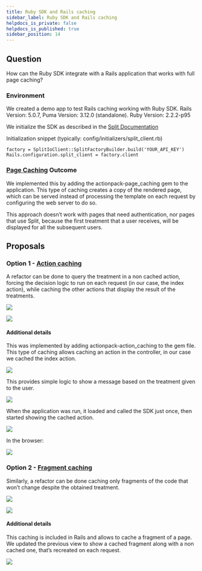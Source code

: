 ```yaml
---
title: Ruby SDK and Rails caching
sidebar_label: Ruby SDK and Rails caching
helpdocs_is_private: false
helpdocs_is_published: true
sidebar_position: 14
---
```


<p>
  <button hidden style={{borderRadius:'8px', border:'1px', fontFamily:'Courier New', fontWeight:'800', textAlign:'left'}}> help.split.io link: https://help.split.io/hc/en-us/articles/360012238092-Ruby-SDK-and-Rails-caching </button>
</p>

## Question
How can the Ruby SDK integrate with a Rails application that works with full page caching?

### Environment
We created a demo app to test Rails caching working with Ruby SDK. Rails Version: 5.0.7, Puma Version: 3.12.0 (standalone). Ruby Version: 2.2.2-p95

We initialize the SDK as described in the [Split Documentation](https://docs.split.io/docs/ruby-sdk-overview#section-configuration)

Initialization snippet (typically: config/initializers/split_client.rb)

```
factory = SplitIoClient::SplitFactoryBuilder.build('YOUR_API_KEY') Rails.configuration.split_client = factory.client
```

### [Page Caching](https://guides.rubyonrails.org/caching_with_rails.html#page-caching) Outcome
We implemented this by adding the actionpack-page_caching gem to the application. This type of caching creates a copy of the rendered page, which can be served instead of processing the template on each request by configuring the web server to do so.

This approach doesn’t work with pages that need authentication, nor pages that use Split, because the first treatment that a user receives, will be displayed for all the subsequent users.

## Proposals
### Option 1 - [Action caching](https://guides.rubyonrails.org/caching_with_rails.html#action-caching)
A refactor can be done to query the treatment in a non cached action, forcing the decision logic to run on each request (in our case, the index action), while caching the other actions that display the result of the treatments.

![](https://help.split.io/hc/article_attachments/360008630892/image1.png)

![](https://help.split.io/hc/article_attachments/360008630912/image2.gif)

#### Additional details
This was implemented by adding actionpack-action_caching to the gem file. This type of caching allows caching an action in the controller, in our case we cached the index action.

![](https://help.split.io/hc/article_attachments/360008630952/image3.png)

This provides simple logic to show a message based on the treatment given to the user.

![](https://help.split.io/hc/article_attachments/360008665111/image4.png)

When the application was run, it loaded and called the SDK just once, then started showing the cached action.

![](https://help.split.io/hc/article_attachments/360008630992/image5.png)

In the browser:

![](https://help.split.io/hc/article_attachments/360008631012/image6.png)

### Option 2 - [Fragment caching](https://guides.rubyonrails.org/caching_with_rails.html#fragment-caching)

Similarly, a refactor can be done caching only fragments of the code that won’t change despite the obtained treatment.

![](https://help.split.io/hc/article_attachments/360008631032/image7.png)

![](https://help.split.io/hc/article_attachments/360008631052/image8.gif)

#### Additional details
This caching is included in Rails and allows to cache a fragment of a page.
We updated the previous view to show a cached fragment along with a non cached one, that’s recreated on each request.

![](https://help.split.io/hc/article_attachments/360008631072/image9.png)